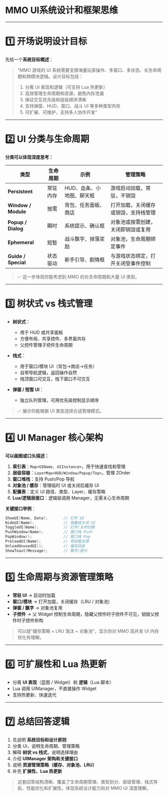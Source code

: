 # MMO UI系统设计和框架思维

---

# 1️⃣ 开场说明设计目标

先给一个**系统目标概述**：

> “MMO 游戏的 UI 系统需要支撑海量玩家操作、多窗口、多状态、长生命周期和跨模块逻辑。设计目标包括：
>
> 1. 分离 UI 表现和逻辑（可支持 Lua 热更新）
> 2. 高效管理生命周期和资源，避免内存泄漏
> 3. 保证交互优先级和层级顺序清晰
> 4. 支持弹窗、HUD、窗口、战斗 UI 等多种类型共存
> 5. 可扩展、可维护，支持多人协作开发”

---

# 2️⃣ UI 分类与生命周期

**分类可以体现深度思考：**

| 类型                  | 生命周期 | 示例             | 管理策略               |
| ------------------- | ---- | -------------- | ------------------ |
| **Persistent**      | 常驻内存 | HUD、血条、小地图、聊天框 | 游戏启动加载，常驻，不销毁      |
| **Window / Module** | 按需   | 背包、任务面板、商店     | 打开加载，关闭缓存或销毁，支持栈管理 |
| **Popup / Dialog**  | 瞬时   | 系统提示、确认框       | 对象池或按需创建，关闭即销毁或复用  |
| **Ephemeral**       | 短暂   | 战斗飘字、掉落奖励      | 对象池，生命周期绑定事件       |
| **Guide / Special** | 状态驱动 | 新手引导、剧情框       | 与游戏状态绑定，打开关闭受事件控制  |

> ✅ 这一步体现你能考虑到 MMO 的长生命周期和大量 UI 类型。

---

# 3️⃣ 树状式 vs 栈式管理

* **树状式**：

  * 用于 HUD 或共享面板
  * 方便布局、共享控件、多界面共存
  * 父控件管理子控件生命周期

* **栈式**：

  * 用于窗口/模块 UI（背包→商店→任务）
  * 自带导航逻辑，返回操作自然
  * 栈顶窗口可交互，栈下窗口不可交互

* **弹窗 / 短暂 UI**：

  * 独立队列管理，可用优先级控制显示顺序

> ✅ 展示你能根据 UI 类型选择合适管理模式。

---

# 4️⃣ UI Manager 核心架构

**可以画图或口头描述：**

1. **索引表**：`Map<UIName, UIInstance>`，用于快速查找和管理
2. **层级容器**：`LayerMap<HUD/Window/Popup/Top>`，管理 ZOrder
3. **窗口堆栈**：支持 Push/Pop 导航
4. **对象池 / 缓存**：管理临时 UI 或关闭后缓存 UI
5. **配置表**：定义 UI 路径、类型、Layer、缓存策略
6. **Lua/逻辑层接口**：逻辑层调用 Manager，无需关心生命周期

**关键接口举例**：

```cpp
ShowUI(Name, Data);       // 打开 UI
HideUI(Name);             // 隐藏或关闭 UI
ToggleUI(Name);           // 打开/关闭切换
PushWindow(Name);         // 窗口栈 Push
PopWindow();              // 窗口栈 Pop
PreloadUI(Name);          // 预加载资源
UnloadUnusedUI();         // 缓存回收
ShowToast(Message);       // 飘字/提示
```

---

# 5️⃣ 生命周期与资源管理策略

* **常驻 UI** → 启动时加载
* **窗口/模块** → 打开加载，关闭缓存（LRU / 对象池）
* **弹窗 / 飘字** → 对象池复用
* **子控件** → 父 Widget 控制生命周期，隐藏父控件时子控件不可见，销毁父控件时子控件析构

> 可以提“缓存策略 + LRU 淘汰 + 对象池”，显示你对 MMO 高并发 UI 内存优化有理解。

---

# 6️⃣ 可扩展性和 Lua 热更新

* 分离 **UI 表现**（蓝图 / Widget）和 **逻辑**（Lua 脚本）
* Lua 调用 UIManager，不直接操作 Widget
* 支持热更新、快速迭代

---

# 7️⃣ 总结回答逻辑

1. 先说明 **系统目标和设计原则**
2. 分类 UI，说明生命周期、管理策略
3. 解释 **树状 vs 栈式**，说明选择理由
4. 介绍 **UIManager 架构和关键接口**
5. 说明 **资源管理策略（缓存、对象池、LRU）**
6. 补充 **扩展性、Lua 热更新**

> 这套回答结构清晰、覆盖了生命周期管理、类型划分、层级管理、栈式导航、性能优化和扩展性，体现系统设计能力和对 MMO UI 深度理解。


